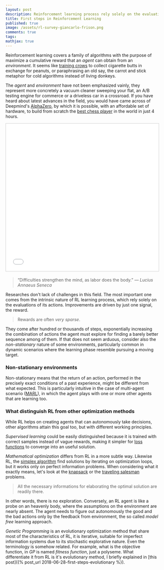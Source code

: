 ```yaml
---
layout: post
description: Reinforcement learning process rely solely on the evaluation of its actions. It is the carrot and stock metaphor adapted for cold algorithms, instead of living donkeys. This is the first of a short walk-through on building learning agents.  
title: First steps in Reinforcement Learning
published: true
image: /assets/rl-survey-giancarlo-frison.png
comments: true
tags:
mathjax: true
---
```


Reinforcement learning covers a family of algorithms with the purpose of maximize a cumulative reward that an _agent_ can obtain from an _environment_.
It seems like [training crows](http://www.thecrowbox.com/) to collect cigarette butts in exchange for peanuts, or paraphrasing an old say, the carrot and stick metaphor for cold algorithms instead of living donkeys.

The _agent_ and _environment_ have not been emphasized vainly, they represent more concretely a vacuum cleaner
sweeping your flat, an A/B testing engine for commerce or a driveless car in a crossroad. If you have heard about latest advances in the field, you would have came across of Deepmind's [AlphaZero](https://deepmind.com/blog/alphazero-shedding-new-light-grand-games-chess-shogi-and-go/), by which it is possible, with an affordable set of hardware, to build from scratch the [best chess player](https://www.chess.com/news/view/updated-alphazero-crushes-stockfish-in-new-1-000-game-match) in the world in just 4 hours.

<iframe src="//www.slideshare.net/slideshow/embed_code/key/vpPWyEJugR0VVp" width="795" height="485" frameborder="0" marginwidth="0" marginheight="0" scrolling="no" style="border:1px solid #CCC; border-width:1px; margin-bottom:5px; max-width: 100%;" allowfullscreen> </iframe>

>“Difficulties strengthen the mind, as labor does the body.”
― _Lucius Annaeus Seneca_

Researches don't lack of challenges in this field. The most important one comes from the intrinsic nature of RL learning process, which rely solely on the evaluations of its actions. Improvements are driven by just one signal, the reward.

>Rewards are often _very sparse_.

They come after hundred or thousands of steps, exponentially increasing the combination of actions the agent must explore for finding a barely better sequence among of them. If that does not seem arduous, consider also the _non-stationary_ nature of some environments, particularly common in dynamic scenarios where the learning phase resemble pursuing a moving target.

### Non-stationary environments
Non-stationary means that the return of an action, performed in the precisely exact conditions of a past experience, might be different from what expected. This is particularly intuitive in the case of multi-agent scenario ([MARL](http://www.dcsc.tudelft.nl/~bdeschutter/pub/rep/10_003.pdf)), in which the agent plays with one or more other agents that are learning too.

### What distinguish RL from other optimization methods
While RL helps on creating agents that can autonomously take decisions, other algorithms attain this goal too, but with different working principles.

_Supervised learning_ could be easily distinguished because it is trained with correct samples instead of vague rewards, making it simpler for [loss functions](https://towardsdatascience.com/common-loss-functions-in-machine-learning-46af0ffc4d23) to converge into an useful solution.

_Mathematical optimization_ differs from RL in a more subtle way. Likewise RL, the [simplex algorithm](https://en.wikipedia.org/wiki/Simplex_algorithm) find solutions by iterating on optimization loops, but it works only on perfect information problems.
When considering what it exactly means, let's look at the [knapsack](https://en.wikipedia.org/wiki/Knapsack_problem) or the [traveling salesman](https://en.wikipedia.org/wiki/Travelling_salesman_problem) problems.
>All the necessary informations for elaborating the optimal solution are readily there.

In other words, there is no exploration.
Conversely, an RL agent is like a probe on an heavenly body, where the assumptions on the environment are nearly absent. The agent needs to figure out autonomously the good and the bad actions only by the feedback from environment, the so called _model free_ learning approach.

_Genetic Programming_ is an evolutionary optimization method that share most of the characteristics of RL, it is iterative, suitable for imperfect information systems due to its stochastic explorative nature. Even the terminology is somehow related. For example, what is the objective function, in _GP_ is named _fitness function_, just a polyseme.
What differentiate it from RL is it's evolutionary method, I briefly explained in [this post]({% post_url 2018-06-28-first-steps-evolutionary %}).
